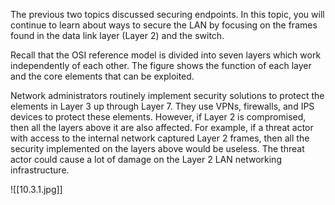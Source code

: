 The previous two topics discussed securing endpoints. In this topic, you will continue to learn about ways to secure the LAN by focusing on the frames found in the data link layer (Layer 2) and the switch.

Recall that the OSI reference model is divided into seven layers which work independently of each other. The figure shows the function of each layer and the core elements that can be exploited.

Network administrators routinely implement security solutions to protect the elements in Layer 3 up through Layer 7. They use VPNs, firewalls, and IPS devices to protect these elements. However, if Layer 2 is compromised, then all the layers above it are also affected. For example, if a threat actor with access to the internal network captured Layer 2 frames, then all the security implemented on the layers above would be useless. The threat actor could cause a lot of damage on the Layer 2 LAN networking infrastructure.

![[10.3.1.jpg]]
